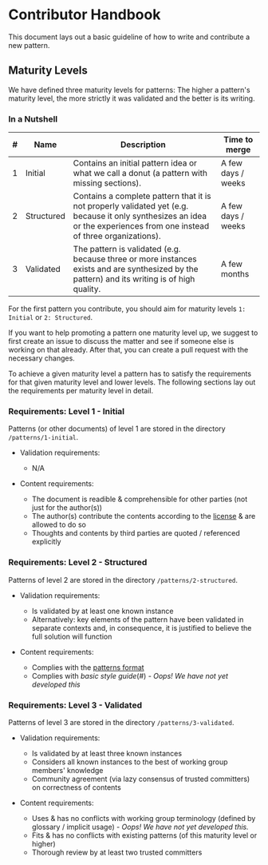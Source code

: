 # Contributor Handbook

This document lays out a basic guideline of how to write and contribute a new pattern.

## Maturity Levels

We have defined three maturity levels for patterns: The higher a pattern's maturity level, the more strictly it was validated and the better is its writing.

### In a Nutshell

| \# | Name | Description | Time to merge |
| ---- | ---- | ---- | ---- |
| 1 | Initial | Contains an initial pattern idea or what we call a donut (a pattern with missing sections). | A few days / weeks |
| 2 | Structured | Contains a complete pattern that it is not properly validated yet (e.g. because it only synthesizes an idea or the experiences from one instead of three organizations). | A few days / weeks |
| 3 | Validated | The pattern is validated (e.g. because three or more instances exists and are synthesized by the pattern) and its writing is of high quality. | A few months |

For the first pattern you contribute, you should aim for maturity levels `1: Initial` or `2: Structured`. 

If you want to help promoting a pattern one maturity level up, we suggest to first create an issue to discuss the matter and see if someone else is working on that already. After that, you can create a pull request with the necessary changes.

To achieve a given maturity level a pattern has to satisfy the requirements for that given maturity level and lower levels. The following sections lay out the requirements per maturity level in detail.


### Requirements: Level 1 - Initial

Patterns (or other documents) of level 1 are stored in the directory `/patterns/1-initial`.

- Validation requirements:
  - N/A
 
- Content requirements:
  - The document is readible & comprehensible for other parties (not just for the author(s))
  - The author(s) contribute the contents according to the [license](../LICENSE.txt) & are allowed to do so
  - Thoughts and contents by third parties are quoted / referenced explicitly

 
### Requirements: Level 2 - Structured

Patterns of level 2 are stored in the directory `/patterns/2-structured`.

- Validation requirements:
  - Is validated by at least one known instance 
  - Alternatively: key elements of the pattern have been validated in separate contexts and, in consequence, it is justified to believe the full solution will function
 
- Content requirements:
  - Complies with the [patterns format](pattern-template.md)
  - Complies with *basic style guide*(#) - *Oops! We have not yet developed this*
 
 
### Requirements: Level 3 - Validated

Patterns of level 3 are stored in the directory `/patterns/3-validated`.

- Validation requirements:
  - Is validated by at least three known instances
  - Considers all known instances to the best of working group members' knowledge
  - Community agreement (via lazy consensus of trusted committers) on correctness of contents
 
- Content requirements:
  - Uses & has no conflicts with working group terminology (defined by glossary / implicit usage) - *Oops! We have not yet developed this.*
  - Fits & has no conflicts with existing patterns (of this maturity level or higher)
  - Thorough review by at least two trusted committers
